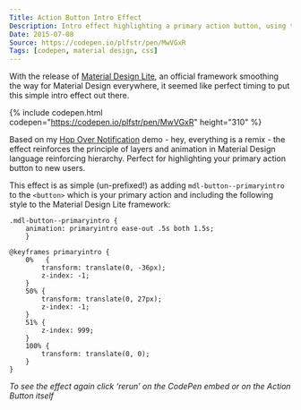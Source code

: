 ```yaml
---
Title: Action Button Intro Effect
Description: Intro effect highlighting a primary action button, using the Material Design Light framework.
Date: 2015-07-08
Source: https://codepen.io/plfstr/pen/MwVGxR
Tags: [codepen, material design, css]
---
```

With the release of [Material Design Lite](http://www.getmdl.io), an official framework smoothing the way for Material Design everywhere, it seemed like  perfect timing to put this simple intro effect out there. 

{% include codepen.html codepen="https://codepen.io/plfstr/pen/MwVGxR" height="310" %}

Based on my [Hop Over Notification](/blog/hop-over-navigation/) demo - hey, everything is a remix - the effect reinforces the principle of layers and animation in Material Design language reinforcing hierarchy. Perfect for highlighting your primary action button to new users.

This effect is as simple (un-prefixed!) as adding `mdl-button--primaryintro` to the `<button>` which is your primary action and including the following style to the Material Design Lite framework:

```language-css
.mdl-button--primaryintro {
	animation: primaryintro ease-out .5s both 1.5s;
	}

@keyframes primaryintro {
	0%   {
		transform: translate(0, -36px);
	  	z-index: -1;
	}
	50% {
	  	transform: translate(0, 27px);
	  	z-index: -1;
	}
	51% {
	  	z-index: 999;
	}
	100% {
	  	transform: translate(0, 0);
  	}
}
```

*To see the effect again click ‘rerun’ on the CodePen embed or on the Action Button itself*